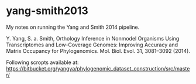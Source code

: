 # yang-smith2013
My notes on running the Yang and Smith 2014 pipeline.

Y. Yang, S. a. Smith, Orthology Inference in Nonmodel Organisms Using Transcriptomes and Low-Coverage Genomes: Improving Accuracy and Matrix Occupancy for Phylogenomics. Mol. Biol. Evol. 31, 3081–3092 (2014).

Following scropts available at: https://bitbucket.org/yangya/phylogenomic_dataset_construction/src/master/
